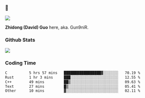 ### 👋

![](https://komarev.com/ghpvc/?username=Gun9niR&label=Total+Views)

**Zhidong (David) Guo** here, aka. Gun9niR.

### Github Stats

<img src="https://github-readme-stats.vercel.app/api?username=Gun9niR&count_private=true&show_icons=true&theme=vue-dark&hide_title=true">

### Coding Time

<!--START_SECTION:waka-->

```txt
C          5 hrs 57 mins   █████████████████▓░░░░░░░   70.19 %
Rust       1 hr 3 mins     ███░░░░░░░░░░░░░░░░░░░░░░   12.55 %
C++        49 mins         ██▒░░░░░░░░░░░░░░░░░░░░░░   09.63 %
Text       27 mins         █▒░░░░░░░░░░░░░░░░░░░░░░░   05.41 %
Other      10 mins         ▓░░░░░░░░░░░░░░░░░░░░░░░░   02.11 %
```

<!--END_SECTION:waka-->
